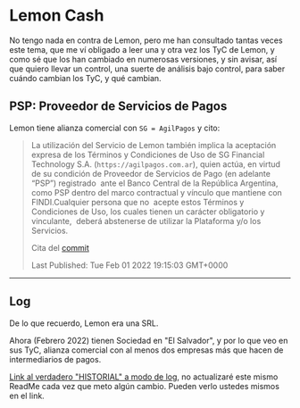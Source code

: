 # Lemon Cash

No tengo nada en contra de Lemon, pero me han consultado tantas veces este tema, que me ví obligado a leer una y otra vez los TyC de Lemon, y como sé que los han cambiado en numerosas versiones, y sin avisar, así que quiero llevar un control, una suerte de análisis bajo control, para saber cuándo cambian los TyC, y qué cambian.


## PSP: Proveedor de Servicios de Pagos

Lemon tiene alianza comercial con `SG = AgilPagos` y cito:

>La utilización del Servicio de Lemon también implica la aceptación expresa de los Términos y Condiciones de Uso de SG Financial Technology S.A. (`https://agilpagos.com.ar`), quien actúa, en virtud de su condición de Proveedor de Servicios de Pago (en adelante “PSP”) registrado&nbsp; ante el Banco Central de la República Argentina, como PSP dentro del marco contractual y vínculo que mantiene con FINDI.Cualquier persona que no&nbsp; acepte estos Términos y Condiciones de Uso, los cuales tienen un carácter obligatorio y vinculante,&nbsp; deberá abstenerse de utilizar la Plataforma y/o los Servicios.
>
>Cita del [commit](https://github.com/locademiacripto/tyc/commit/5c3cddbdb066b76a78250b6a0229c1b21b3e4d76)
>
>Last Published: Tue Feb 01 2022 19:15:03 GMT+0000

***

## Log

De lo que recuerdo, Lemon era una SRL.

Ahora (Febrero 2022) tienen Sociedad en "El Salvador", y por lo que veo en sus TyC, alianza comercial con al menos dos empresas más que hacen de intermediarios de pagos.

[Link al verdadero "HISTORIAL" a modo de log](https://github.com/locademiacripto/tyc/commits/main/lemon.me), no actualizaré este mismo ReadMe cada vez que meto algún cambio. Pueden verlo ustedes mismos en el link.
